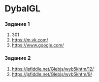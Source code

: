# DybalGL #
### Задание 1
1. 301
2. https://m.vk.com/
3. https://www.google.com/

### Задание 2
1. https://jsfiddle.net/Glebjs/wyb5khtm/12/
2. https://jsfiddle.net/Glebjs/wyb5khtm/9/
